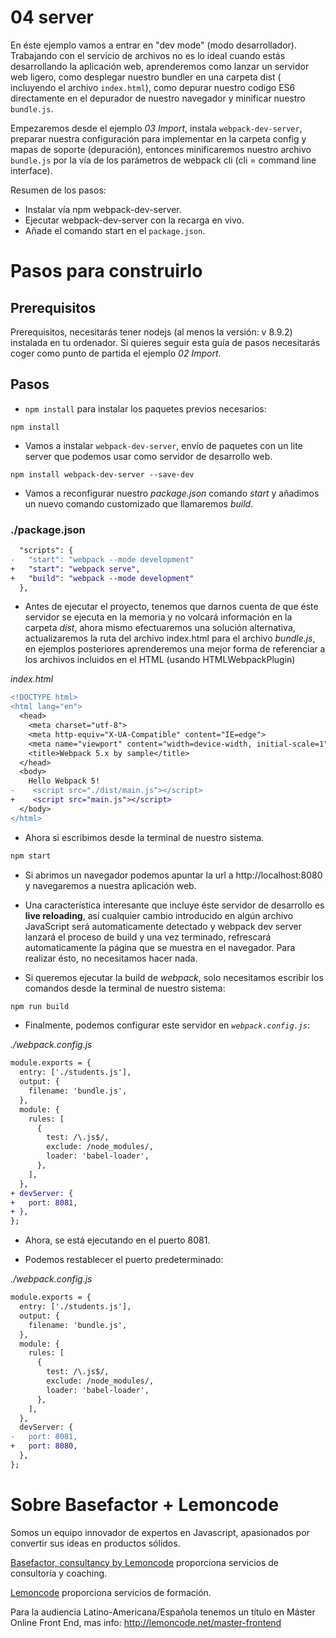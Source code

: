 # 04 server

En éste ejemplo vamos a entrar en "dev mode" (modo desarrollador). Trabajando con el servicio de archivos
no es lo ideal cuando estás desarrollando la aplicación web, aprenderemos como lanzar
un servidor web ligero, como desplegar nuestro bundler en una carpeta dist ( incluyendo el archivo `index.html`),
como depurar nuestro codigo ES6 directamente en el depurador de nuestro navegador y minificar
nuestro `bundle.js`.

Empezaremos desde el ejemplo _03 Import_, instala `webpack-dev-server`, preparar nuestra configuración
para implementar en la carpeta config y mapas de soporte (depuración), entonces minificaremos
nuestro archivo `bundle.js` por la vía de los parámetros de webpack cli (cli = command line interface).

Resumen de los pasos:

- Instalar vía npm webpack-dev-server.
- Ejecutar webpack-dev-server con la recarga en vivo.
- Añade el comando start en el `package.json`.

# Pasos para construirlo

## Prerequisitos

Prerequisitos, necesitarás tener nodejs (al menos la versión: v 8.9.2) instalada en tu ordenador. Si quieres seguir esta guía de pasos necesitarás coger como punto de partida el ejemplo _02 Import_.

## Pasos

- `npm install` para instalar los paquetes previos necesarios:

```
npm install
```

- Vamos a instalar `webpack-dev-server`, envío de paquetes con un lite server que
  podemos usar como servidor de desarrollo web.

```
npm install webpack-dev-server --save-dev
```

- Vamos a reconfigurar nuestro _package.json_ comando _start_ y añadimos un nuevo comando customizado que llamaremos _build_.

### ./package.json

```diff
  "scripts": {
-   "start": "webpack --mode development"
+   "start": "webpack serve",
+   "build": "webpack --mode development"
  },
```

- Antes de ejecutar el proyecto, tenemos que darnos cuenta de que éste servidor se ejecuta en la memoria y no volcará información en la carpeta
  _dist_, ahora mismo efectuaremos una solución alternativa, actualizaremos la ruta del archivo index.html para el archivo _bundle.js_,
  en ejemplos posteriores aprenderemos una mejor forma de referenciar a los archivos incluidos en el HTML (usando HTMLWebpackPlugin)

_index.html_

```diff
<!DOCTYPE html>
<html lang="en">
  <head>
    <meta charset="utf-8">
    <meta http-equiv="X-UA-Compatible" content="IE=edge">
    <meta name="viewport" content="width=device-width, initial-scale=1">
    <title>Webpack 5.x by sample</title>
  </head>
  <body>
    Hello Webpack 5!
-    <script src="./dist/main.js"></script>
+    <script src="main.js"></script>
  </body>
</html>

```

- Ahora si escribimos desde la terminal de nuestro sistema.

```bash
npm start
```

- Si abrimos un navegador podemos apuntar la url a http://localhost:8080 y navegaremos a nuestra aplicación web.

- Una característica interesante que incluye éste servidor de desarrollo es **live reloading**, así cualquier cambio introducido en algún archivo JavaScript será automaticamente detectado y webpack dev server lanzará el proceso de build y una vez terminado, refrescará automaticamente la página que se muestra en el navegador. Para realizar ésto, no necesitamos hacer nada.

- Si queremos ejecutar la build de _webpack_, solo necesitamos escribir los comandos desde la terminal de nuestro sistema:

```bash
npm run build
```

- Finalmente, podemos configurar este servidor en _`webpack.config.js`_:

_./webpack.config.js_

```diff
module.exports = {
  entry: ['./students.js'],
  output: {
    filename: 'bundle.js',
  },
  module: {
    rules: [
      {
        test: /\.js$/,
        exclude: /node_modules/,
        loader: 'babel-loader',
      },
    ],
  },
+ devServer: {
+   port: 8081,
+ },
};

```

- Ahora, se está ejecutando en el puerto 8081.

- Podemos restablecer el puerto predeterminado:

_./webpack.config.js_

```diff
module.exports = {
  entry: ['./students.js'],
  output: {
    filename: 'bundle.js',
  },
  module: {
    rules: [
      {
        test: /\.js$/,
        exclude: /node_modules/,
        loader: 'babel-loader',
      },
    ],
  },
  devServer: {
-   port: 8081,
+   port: 8080,
  },
};
```

# Sobre Basefactor + Lemoncode

Somos un equipo innovador de expertos en Javascript, apasionados por convertir sus ideas en productos sólidos.

[Basefactor, consultancy by Lemoncode](http://www.basefactor.com) proporciona servicios de consultoría y coaching.

[Lemoncode](http://lemoncode.net/services/en/#en-home) proporciona servicios de formación.

Para la audiencia Latino-Americana/Española tenemos un título en Máster Online Front End, mas info: http://lemoncode.net/master-frontend
